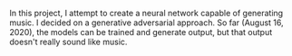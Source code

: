 In this project, I attempt to create a neural network capable of generating music. I decided on a generative adversarial approach. So far (August 16, 2020), the models can be trained and generate output, but that output doesn't really sound like music.

